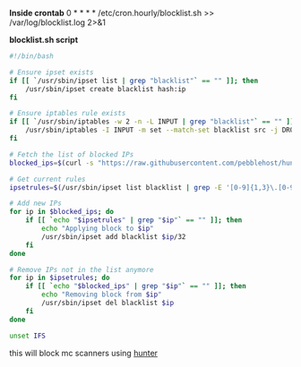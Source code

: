 **Inside crontab**
0 * * * * /etc/cron.hourly/blocklist.sh >> /var/log/blocklist.log 2>&1

**blocklist.sh script**
```bash
#!/bin/bash

# Ensure ipset exists
if [[ `/usr/sbin/ipset list | grep "blacklist"` == "" ]]; then
    /usr/sbin/ipset create blacklist hash:ip
fi

# Ensure iptables rule exists
if [[ `/usr/sbin/iptables -w 2 -n -L INPUT | grep "blacklist"` == "" ]]; then
    /usr/sbin/iptables -I INPUT -m set --match-set blacklist src -j DROP
fi

# Fetch the list of blocked IPs
blocked_ips=$(curl -s "https://raw.githubusercontent.com/pebblehost/hunter/master/ips.txt")

# Get current rules
ipsetrules=$(/usr/sbin/ipset list blacklist | grep -E '[0-9]{1,3}\.[0-9]{1,3}\.[0-9]{1,3}\.[0-9]{1,3}')

# Add new IPs
for ip in $blocked_ips; do
    if [[ `echo "$ipsetrules" | grep "$ip"` == "" ]]; then
        echo "Applying block to $ip"
        /usr/sbin/ipset add blacklist $ip/32
    fi
done

# Remove IPs not in the list anymore
for ip in $ipsetrules; do
    if [[ `echo "$blocked_ips" | grep "$ip"` == "" ]]; then
        echo "Removing block from $ip"
        /usr/sbin/ipset del blacklist $ip
    fi
done

unset IFS
```

this will block mc scanners using [hunter](https://github.com/pebblehost/hunter)
